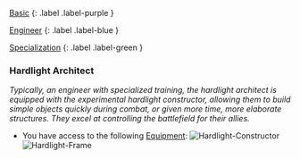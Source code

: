 
[Basic](Game/Basic-List)
{: .label .label-purple }

[Engineer](Game/Engineer)
{: .label .label-blue }

[Specialization](Game/Specialization-List)
{: .label .label-green }
### Hardlight Architect
*Typically, an engineer with specialized training, the hardlight architect is equipped with the experimental hardlight constructor, allowing them to build simple objects quickly during combat, or given more time, more elaborate structures. They excel at controlling the battlefield for their allies.*
* You have access to the following [Equipment](Core/Equipment):
![Hardlight-Constructor](Game/Blocks/Hardlight-Constructor)
![Hardlight-Frame](Game/Blocks/Hardlight-Frame)